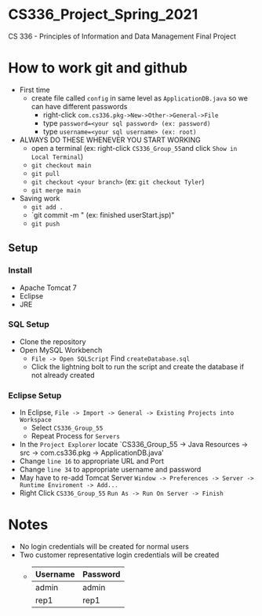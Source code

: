 # CS336_Project_Spring_2021
CS 336 - Principles of Information and Data Management Final Project

# How to work git and github
- First time
  - create file called `config` in same level as `ApplicationDB.java` so we can have different passwords
    - right-click `com.cs336.pkg->New->Other->General->File`
    - type `password=<your sql password> (ex: password)`
    - type `username=<your sql username> (ex: root)`
- ALWAYS DO THESE WHENEVER YOU START WORKING
  - open a terminal (ex: right-click `CS336_Group_55`and click `Show in Local Terminal`)
  - `git checkout main`
  - `git pull`
  - `git checkout <your branch>` (ex: `git checkout Tyler`)
  - `git merge main`
- Saving work
  - `git add .`
  - `git commit -m "<appropriate message> (ex: finished userStart.jsp)"
  - `git push`


## Setup
### Install
- Apache Tomcat 7
- Eclipse
- JRE

### SQL Setup
- Clone the repository
- Open MySQL Workbench
  - `File -> Open SQLScript` Find `createDatabase.sql`
  - Click the lightning bolt to run the script and create the database if not already created

### Eclipse Setup
- In Eclipse, `File -> Import -> General -> Existing Projects into Workspace`
  - Select `CS336_Group_55`
  - Repeat Process for `Servers`
 - In the `Project Explorer` locate `CS336_Group_55 -> Java Resources -> src -> com.cs336.pkg -> ApplicationDB.java'
  - Change `line 16` to appropriate URL and Port
  - Change `line 34` to appropriate username and password
- May have to re-add Tomcat Server `Window -> Preferences -> Server -> Runtime Enviroment -> Add...`
- Right Click `CS336_Group_55` `Run As -> Run On Server -> Finish`

# Notes
- No login credentials will be created for normal users
- Two customer representative login credentials will be created
  - |Username|Password|
    ---|---|
    |admin|admin|
    |rep1|rep1|

  
